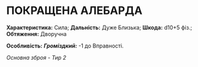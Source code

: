 ﻿# ПОКРАЩЕНА АЛЕБАРДА

**Характеристика:** Сила; **Дальність:** Дуже Близька; **Шкода:** d10+5 фіз.; **Обтяження:** Дворучна

**Особливість:** ***Громіздкий:*** -1 до Вправності.

*Основна зброя - Тир 2*